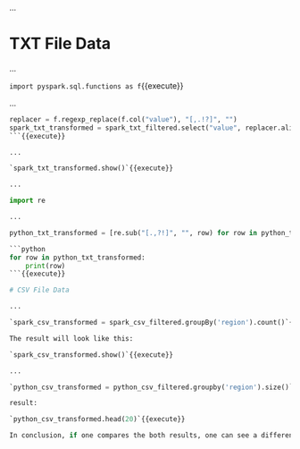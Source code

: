 ...

# TXT File Data

...

`import pyspark.sql.functions as f`{{execute}}

...

```python
replacer = f.regexp_replace(f.col("value"), "[,.!?]", "")
spark_txt_transformed = spark_txt_filtered.select("value", replacer.alias("replaced"))
```{{execute}}

...

`spark_txt_transformed.show()`{{execute}}

...

import re

...

python_txt_transformed = [re.sub("[.,?!]", "", row) for row in python_txt_filtered]

```python
for row in python_txt_transformed:
    print(row)
```{{execute}}

# CSV File Data

...

`spark_csv_transformed = spark_csv_filtered.groupBy('region').count()`{{execute}}

The result will look like this:

`spark_csv_transformed.show()`{{execute}}

...

`python_csv_transformed = python_csv_filtered.groupby('region').size()`{{execute}}

result:

`python_csv_transformed.head(20)`{{execute}}

In conclusion, if one compares the both results, one can see a difference according to the outputs. In the csv dataset, there is one row which does not have a region. However, the pyspark's `groupBy()` function was able to gather that row and to display it as a dedicated group (which is called 'null' in the earlier output). Pandas, on the other hand, seemingly ignored that row which why there are only 5 regions shown in that dataset.